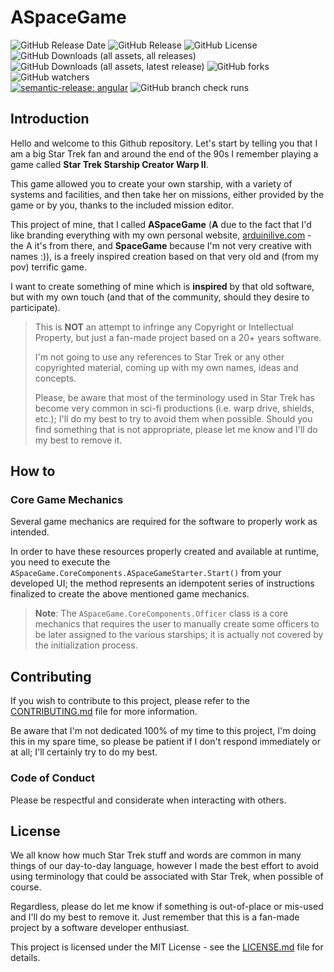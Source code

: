 ﻿# ASpaceGame

![GitHub Release Date](https://img.shields.io/github/release-date/KingMordas/ASpaceGame)
![GitHub Release](https://img.shields.io/github/v/release/KingMordas/ASpaceGame)
![GitHub License](https://img.shields.io/github/license/KingMordas/ASpaceGame)
<br>
![GitHub Downloads (all assets, all releases)](https://img.shields.io/github/downloads/KingMordas/ASpaceGame/total)
![GitHub Downloads (all assets, latest release)](https://img.shields.io/github/downloads/KingMordas/ASpaceGame/latest/total)
![GitHub forks](https://img.shields.io/github/forks/KingMordas/ASpaceGame?style=flat)
![GitHub watchers](https://img.shields.io/github/watchers/KingMordas/ASpaceGame?style=flat)
<br>
[![semantic-release: angular](https://img.shields.io/badge/semantic--release-angular-e10079?logo=semantic-release)](https://github.com/semantic-release/semantic-release)
![GitHub branch check runs](https://img.shields.io/github/check-runs/KingMordas/ASpaceGame/main)

## Introduction

Hello and welcome to this Github repository. Let's start by telling you that I am a big Star Trek fan and around the end of the 90s I remember playing a game called **Star Trek Starship Creator Warp II**.

This game allowed you to create your own starship, with a variety of systems and facilities, and then take her on missions, either provided by the game or by you, thanks to the included mission editor.

This project of mine, that I called **ASpaceGame** (**A** due to the fact that I'd like branding everything with my own personal website, [arduinilive.com](https://www.arduinilive.com) - the A it's from there, and **SpaceGame** because I'm not very creative with names :)), is a freely inspired creation based on that very old and (from my pov) terrific game.

I want to create something of mine which is **inspired** by that old software, but with my own touch (and that of the community, should they desire to participate).

> This is **NOT** an attempt to infringe any Copyright or Intellectual Property, but just a fan-made project based on a 20+ years software.
>
> I'm not going to use any references to Star Trek or any other copyrighted material, coming up with my own names, ideas and concepts.
>
> Please, be aware that most of the terminology used in Star Trek has become very common in sci-fi productions (i.e. warp drive, shields, etc.); I'll do my best to try to avoid them when possible. Should you find something that is not appropriate, please let me know and I'll do my best to remove it.

## How to

### Core Game Mechanics

Several game mechanics are required for the software to properly work as intended.

In order to have these resources properly created and available at runtime, you need to execute the `ASpaceGame.CoreComponents.ASpaceGameStarter.Start()` from your developed UI; the method represents an idempotent series of instructions finalized to create the above mentioned game mechanics.

> **Note**: The `ASpaceGame.CoreComponents.Officer` class is a core mechanics that requires the user to manually create some officers to be later assigned to the various starships; it is actually not covered by the initialization process.

## Contributing

If you wish to contribute to this project, please refer to the [CONTRIBUTING.md](CONTRIBUTING.md) file for more information.

Be aware that I'm not dedicated 100% of my time to this project, I'm doing this in my spare time, so please be patient if I don't respond immediately or at all; I'll certainly try to do my best.

### Code of Conduct

Please be respectful and considerate when interacting with others.

## License

We all know how much Star Trek stuff and words are common in many things of our day-to-day language, however I made the best effort to avoid using terminology that could be associated with Star Trek, when possible of course.

Regardless, please do let me know if something is out-of-place or mis-used and I'll do my best to remove it. Just remember that this is a fan-made project by a software developer enthusiast.

This project is licensed under the MIT License - see the [LICENSE.md](LICENSE.md) file for details.
